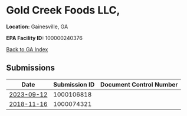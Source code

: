 # Gold Creek Foods LLC,

**Location:** Gainesville, GA

**EPA Facility ID:** 100000240376

[Back to GA Index](../../index.md)

## Submissions

| Date | Submission ID | Document Control Number |
|------|--------------|-------------------------|
| [2023-09-12](submissions/1000106818.md) | 1000106818 |  |
| [2018-11-16](submissions/1000074321.md) | 1000074321 |  |
